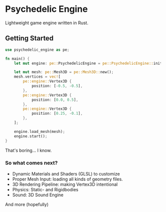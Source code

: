 # Psychedelic Engine
Lightweight game engine written in Rust.

## Getting Started
```rust
use psychedelic_engine as pe;

fn main() {
    let mut engine: pe::PsychedelicEngine = pe::PsychedelicEngine::init();

    let mut mesh: pe::Mesh3D = pe::Mesh3D::new();
    mesh.vertices = vec![
        pe::engine::Vertex3D {
            position: [-0.5, -0.5],
        },
        pe::engine::Vertex3D {
            position: [0.0, 0.5],
        },
        pe::engine::Vertex3D {
            position: [0.25, -0.1],
        },
    ];

    engine.load_mesh(mesh);
    engine.start();
}
```
That's boring...
I know.

### So what comes next?
* Dynamic Materials and Shaders (GLSL) to customize
* Proper Mesh Input: loading all kinds of geometry files.
* 3D Rendering Pipeline: making Vertex3D intentional
* Physics: Static- and Rigidbodies
* Sound: 3D Sound Engine

And more (hopefully)
